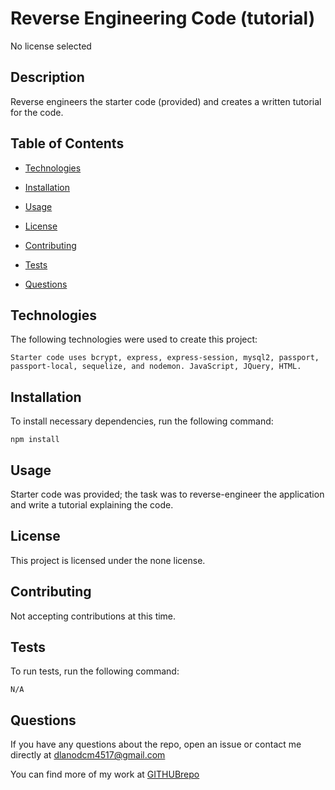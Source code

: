 # Reverse Engineering Code (tutorial)
No license selected

## Description

Reverse engineers the starter code (provided) and creates a written tutorial for the code.

## Table of Contents

* [Technologies](#technologies)

* [Installation](#installation)

* [Usage](#usage)

* [License](#license)

* [Contributing](#contributing)

* [Tests](#tests)

* [Questions](#questions)


## Technologies

The following technologies were used to create this project:

```
Starter code uses bcrypt, express, express-session, mysql2, passport, passport-local, sequelize, and nodemon. JavaScript, JQuery, HTML.
```

## Installation

To install necessary dependencies, run the following command:

```
npm install
```

## Usage

Starter code was provided; the task was to reverse-engineer the application and write a tutorial explaining the code.

## License

This project is licensed under the none license.

## Contributing

Not accepting contributions at this time.

## Tests

To run tests, run the following command:

```
N/A
```

## Questions

If you have any questions about the repo, open an issue or contact me directly at dlanodcm4517@gmail.com

You can find more of my work at [GITHUBrepo](https://github.com/lisamcgautier)